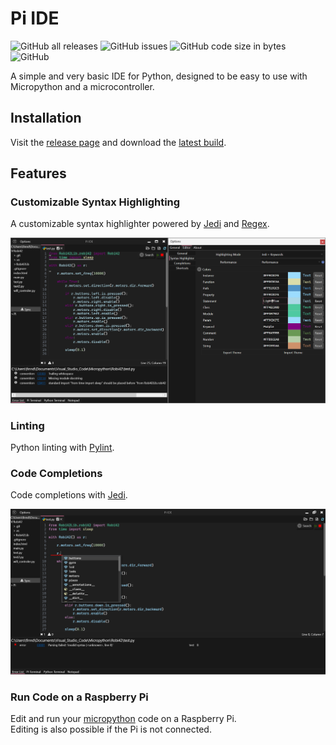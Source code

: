 # Pi IDE
![GitHub all releases](https://img.shields.io/github/downloads/Finnomator/PiIDE/total)
![GitHub issues](https://img.shields.io/github/issues/Finnomator/PiIDE)
![GitHub code size in bytes](https://img.shields.io/github/languages/code-size/Finnomator/PiIDE)
![GitHub](https://img.shields.io/github/license/Finnomator/PiIDE)

A simple and very basic IDE for Python, designed to be easy to use with Micropython and a microcontroller.

## Installation
Visit the [release page](https://github.com/Finnomator/PiIDE/releases) and download the [latest build](https://github.com/Finnomator/PiIDE/releases/tag/StableRelease).

## Features

### Customizable Syntax Highlighting
A customizable syntax highlighter powered by [Jedi](https://jedi.readthedocs.io/en/latest/) and [Regex](https://en.wikipedia.org/wiki/Regular_expression).

![Highlighting Image](https://github.com/Finnomator/PiIDE/blob/master/Images/V1_1_0_42/Customize.png?raw=true)

### Linting
Python linting with [Pylint](https://readthedocs.org/projects/pylint/).

### Code Completions
Code completions with [Jedi](https://jedi.readthedocs.io/en/latest/).

![Completions Image](https://github.com/Finnomator/PiIDE/blob/master/Images/V1_1_0_42/Completions.png?raw=true)

### Run Code on a Raspberry Pi
Edit and run your [micropython](https://micropython.org/) code on a Raspberry Pi.  
Editing is also possible if the Pi is not connected.
